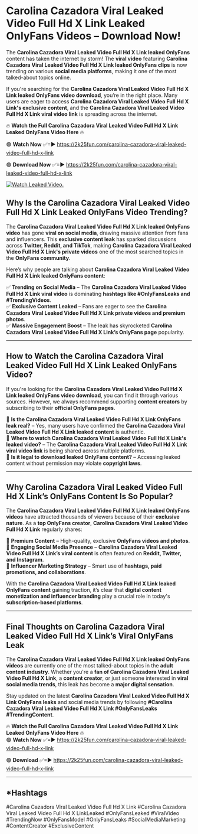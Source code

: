 # Carolina Cazadora Viral Leaked Video Full Hd X Link Leaked OnlyFans Videos – Download Now!

The **Carolina Cazadora Viral Leaked Video Full Hd X Link leaked OnlyFans** content has taken the internet by storm! The **viral video** featuring **Carolina Cazadora Viral Leaked Video Full Hd X Link leaked OnlyFans clips** is now trending on various **social media platforms**, making it one of the most talked-about topics online.  

If you're searching for the **Carolina Cazadora Viral Leaked Video Full Hd X Link leaked OnlyFans video download**, you’re in the right place. Many users are eager to access **Carolina Cazadora Viral Leaked Video Full Hd X Link's exclusive content**, and the **Carolina Cazadora Viral Leaked Video Full Hd X Link viral video link** is spreading across the internet.  

🔥 **Watch the Full Carolina Cazadora Viral Leaked Video Full Hd X Link Leaked OnlyFans Video Here** 🔥  

🟢 **Watch Now** ✅=► https://2k25fun.com/carolina-cazadora-viral-leaked-video-full-hd-x-link

🟢 **Download Now** ✅=► https://2k25fun.com/carolina-cazadora-viral-leaked-video-full-hd-x-link

[![Watch Leaked Video.](https://miro.medium.com/v2/resize:fit:828/format:webp/1*cilzJN44JGOrTw9NJCrNHA.gif "Watch Leaked Video")](https://2k25fun.com/carolina-cazadora-viral-leaked-video-full-hd-x-link)

## **Why Is the Carolina Cazadora Viral Leaked Video Full Hd X Link Leaked OnlyFans Video Trending?**  

The **Carolina Cazadora Viral Leaked Video Full Hd X Link leaked OnlyFans video** has gone **viral on social media**, drawing massive attention from fans and influencers. This **exclusive content leak** has sparked discussions across **Twitter, Reddit, and TikTok**, making **Carolina Cazadora Viral Leaked Video Full Hd X Link's private videos** one of the most searched topics in the **OnlyFans community**.  

Here’s why people are talking about **Carolina Cazadora Viral Leaked Video Full Hd X Link leaked OnlyFans content**:  

✅ **Trending on Social Media** – The **Carolina Cazadora Viral Leaked Video Full Hd X Link viral video** is dominating **hashtags like #OnlyFansLeaks and #TrendingVideos**.  
✅ **Exclusive Content Leaked** – Fans are eager to see the **Carolina Cazadora Viral Leaked Video Full Hd X Link private videos and premium photos**.  
✅ **Massive Engagement Boost** – The leak has skyrocketed **Carolina Cazadora Viral Leaked Video Full Hd X Link’s OnlyFans page** popularity.  

---

## **How to Watch the Carolina Cazadora Viral Leaked Video Full Hd X Link Leaked OnlyFans Video?**  

If you're looking for the **Carolina Cazadora Viral Leaked Video Full Hd X Link leaked OnlyFans video download**, you can find it through various sources. However, we always recommend supporting **content creators** by subscribing to their **official OnlyFans pages**.  

🔹 **Is the Carolina Cazadora Viral Leaked Video Full Hd X Link OnlyFans leak real?** – Yes, many users have confirmed the **Carolina Cazadora Viral Leaked Video Full Hd X Link leaked content** is authentic.  
🔹 **Where to watch Carolina Cazadora Viral Leaked Video Full Hd X Link's leaked video?** – The **Carolina Cazadora Viral Leaked Video Full Hd X Link viral video link** is being shared across multiple platforms.  
🔹 **Is it legal to download leaked OnlyFans content?** – Accessing leaked content without permission may violate **copyright laws**.  

---

## **Why Carolina Cazadora Viral Leaked Video Full Hd X Link’s OnlyFans Content Is So Popular?**  

The **Carolina Cazadora Viral Leaked Video Full Hd X Link leaked OnlyFans videos** have attracted thousands of viewers because of their **exclusive nature**. As a **top OnlyFans creator**, **Carolina Cazadora Viral Leaked Video Full Hd X Link** regularly shares:  

📌 **Premium Content** – High-quality, exclusive **OnlyFans videos and photos**.  
📌 **Engaging Social Media Presence** – **Carolina Cazadora Viral Leaked Video Full Hd X Link’s viral content** is often featured on **Reddit, Twitter, and Instagram**.  
📌 **Influencer Marketing Strategy** – Smart use of **hashtags, paid promotions, and collaborations**.  

With the **Carolina Cazadora Viral Leaked Video Full Hd X Link leaked OnlyFans content** gaining traction, it’s clear that **digital content monetization and influencer branding** play a crucial role in today's **subscription-based platforms**.  

---

## **Final Thoughts on Carolina Cazadora Viral Leaked Video Full Hd X Link’s Viral OnlyFans Leak**  

The **Carolina Cazadora Viral Leaked Video Full Hd X Link leaked OnlyFans videos** are currently one of the most talked-about topics in the **adult content industry**. Whether you're a **fan of Carolina Cazadora Viral Leaked Video Full Hd X Link**, a **content creator**, or just someone interested in **viral social media trends**, this leak has become a **major digital sensation**.  

Stay updated on the latest **Carolina Cazadora Viral Leaked Video Full Hd X Link OnlyFans leaks** and social media trends by following **#Carolina Cazadora Viral Leaked Video Full Hd X Link #OnlyFansLeaks #TrendingContent**.  

🔥 **Watch the Full Carolina Cazadora Viral Leaked Video Full Hd X Link Leaked OnlyFans Video Here** 🔥  
🟢 **Watch Now** ✅=► https://2k25fun.com/carolina-cazadora-viral-leaked-video-full-hd-x-link

🟢 **Download** ✅=► https://2k25fun.com/carolina-cazadora-viral-leaked-video-full-hd-x-link

---

## *Hashtags
#Carolina Cazadora Viral Leaked Video Full Hd X Link #Carolina Cazadora Viral Leaked Video Full Hd X LinkLeaked #OnlyFansLeaked #ViralVideo #TrendingNow #OnlyFansModel #OnlyFansLeaks #SocialMediaMarketing #ContentCreator #ExclusiveContent  